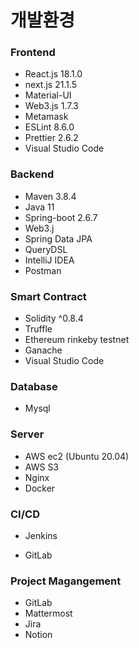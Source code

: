 # 개발환경

### Frontend

* React.js 18.1.0
* next.js 21.1.5
* Material-UI
* Web3.js 1.7.3
* Metamask
* ESLint 8.6.0
* Prettier 2.6.2
* Visual Studio Code



### Backend

* Maven 3.8.4
* Java 11
* Spring-boot 2.6.7
* Web3.j
* Spring Data JPA
* QueryDSL
* IntelliJ IDEA
* Postman



### Smart Contract

* Solidity ^0.8.4
* Truffle
* Ethereum rinkeby testnet
* Ganache
* Visual Studio Code



### Database

* Mysql



### Server

* AWS ec2 (Ubuntu 20.04)
* AWS S3
* Nginx
* Docker



### CI/CD

* Jenkins

* GitLab



### Project Magangement

* GitLab
* Mattermost
* Jira
* Notion

